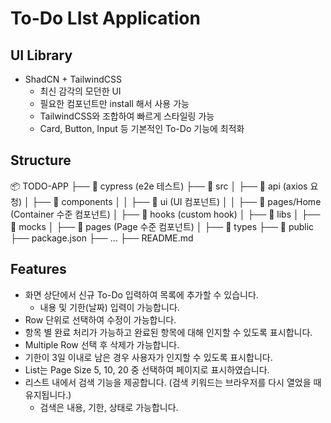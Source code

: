 # To-Do LIst Application

## UI Library
- ShadCN + TailwindCSS
    - 최신 감각의 모던한 UI
    - 필요한 컴포넌트만 install 해서 사용 가능
    - TailwindCSS와 조합하여 빠르게 스타일링 가능
    - Card, Button, Input 등 기본적인 To-Do 기능에 최적화

## Structure
📦 TODO-APP
├── 📂 cypress (e2e 테스트)
├── 📂 src
│   ├── 📂 api (axios 요청)
│   ├── 📂 components
│   │   ├── 📂 ui (UI 컴포넌트)
│   │   ├── 📂 pages/Home (Container 수준 컴포넌트)
│   ├── 📂 hooks (custom hook)
│   ├── 📂 libs 
│   ├── 📂 mocks
│   ├── 📂 pages (Page 수준 컴포넌트)
│   ├── 📂 types 
├── 📂 public
├── package.json
├── ...
├── README.md

## Features
- 화면 상단에서 신규 To-Do 입력하여 목록에 추가할 수 있습니다.
    - 내용 및 기한(날짜) 입력이 가능합니다.
- Row 단위로 선택하여 수정이 가능합니다.
- 항목 별 완료 처리가 가능하고 완료된 항목에 대해 인지할 수 있도록 표시합니다.
- Multiple Row 선택 후 삭제가 가능합니다.
- 기한이 3일 이내로 남은 경우 사용자가 인지할 수 있도록 표시합니다.
- List는 Page Size 5, 10, 20 중 선택하여 페이지로 표시하였습니다. 
- 리스트 내에서 검색 기능을 제공합니다. (검색 키워드는 브라우저를 다시 열었을 때 유지됩니다.)
    - 검색은 내용, 기한, 상태로 가능합니다. 

